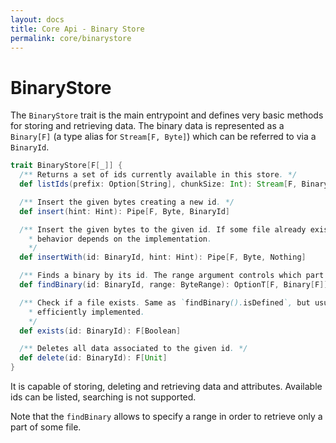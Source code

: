 ```yaml
---
layout: docs
title: Core Api - Binary Store
permalink: core/binarystore
---
```


# BinaryStore

The `BinaryStore` trait is the main entrypoint and defines very basic
methods for storing and retrieving data. The binary data is
represented as a `Binary[F]` (a type alias for `Stream[F, Byte]`)
which can be referred to via a `BinaryId`.

``` scala
trait BinaryStore[F[_]] {
  /** Returns a set of ids currently available in this store. */
  def listIds(prefix: Option[String], chunkSize: Int): Stream[F, BinaryId]

  /** Insert the given bytes creating a new id. */
  def insert(hint: Hint): Pipe[F, Byte, BinaryId]

  /** Insert the given bytes to the given id. If some file already exists by this id, the
    * behavior depends on the implementation.
    */
  def insertWith(id: BinaryId, hint: Hint): Pipe[F, Byte, Nothing]

  /** Finds a binary by its id. The range argument controls which part to return. */
  def findBinary(id: BinaryId, range: ByteRange): OptionT[F, Binary[F]]

  /** Check if a file exists. Same as `findBinary().isDefined`, but usually more
    * efficiently implemented.
    */
  def exists(id: BinaryId): F[Boolean]

  /** Deletes all data associated to the given id. */
  def delete(id: BinaryId): F[Unit]
}
```

It is capable of storing, deleting and retrieving data and attributes.
Available ids can be listed, searching is not supported.

Note that the `findBinary` allows to specify a range in order to
retrieve only a part of some file.
